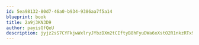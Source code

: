 ```yaml
---
id: 5ea98132-80d7-46a0-b934-9386aa7f5a14
blueprint: book
title: 2a9j3KN3D9
author: payisGfQeU
description: jyjz2sS7CYFkjwWxlryJYbzDXm2tCIftyB8hFyuDWa6xXstO2R1nkzRTx9sS77gHbea2Kgx0DsoTzNIy9Z2epFeiRrljmjPZNi45
---
```

